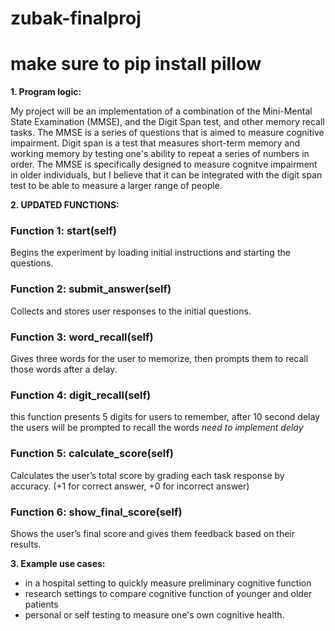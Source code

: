 # zubak-finalproj

# make sure to pip install pillow #
 
**1. Program logic:**

My project will be an implementation of a combination of the Mini-Mental State Examination (MMSE), and the Digit Span test, and other memory recall tasks. The MMSE is a series of questions that is aimed to measure cognitive impairment. Digit span is a test that measures short-term memory and working memory by testing one's ability to repeat a series of numbers in order. The MMSE is specifically designed to measure cognitve impairment in older individuals, but I believe that it can be integrated with the digit span test to be able to measure a larger range of people. 


**2. UPDATED FUNCTIONS:**

### Function 1: start(self)
Begins the experiment by loading initial instructions and starting the questions.

### Function 2: submit_answer(self)
Collects and stores user responses to the initial questions.

### Function 3: word_recall(self)
Gives three words for the user to memorize, then prompts them to recall those words after a delay.

### Function 4: digit_recall(self)
this function presents 5 digits for users to remember, after 10 second delay the users will be prompted to recall the words
*need to implement delay*

### Function 5: calculate_score(self)
Calculates the user’s total score by grading each task response by accuracy. (+1 for correct answer, +0 for incorrect answer)

### Function 6: show_final_score(self)
Shows the user’s final score and gives them feedback based on their results.


**3. Example use cases:**

- in a hospital setting to quickly measure preliminary cognitive function
- research settings to compare cognitive function of younger and older patients
- personal or self testing to measure one's own cognitive health. 

